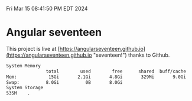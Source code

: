 Fri Mar 15 08:41:50 PM EDT 2024

# Angular seventeen


This project is live at [https://angularseventeen.github.io](https://angularseventeen.github.io "seventeen!") thanks to Github.

```bash
System Memory
               total        used        free      shared  buff/cache   available
Mem:            15Gi       2.1Gi       4.8Gi       329Mi       9.0Gi        13Gi
Swap:          8.0Gi          0B       8.0Gi
System Storage
535M	.
